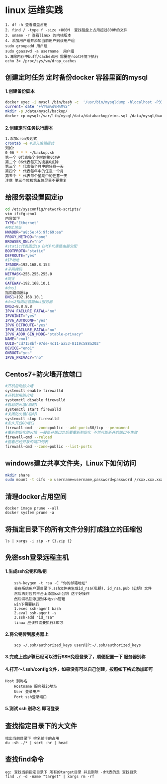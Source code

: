 # linux 运维实践
```
1. df -h 查看磁盘占用
2. find / -type f -size +800M  查找磁盘上占用超过800M的文件
3. uname -r 查看linux 的内核版本
4. 添加用户组并添加当前用户到该用户组
sudo groupadd 用户组
sudo gpasswd -a username  用户组
5.清除内存中buff/cache占用 需要在root环境下执行
echo 3> /proc/sys/vm/drop_caches
```

## 创建定时任务 定时备份docker 容器里面的mysql
#### 1.创建备份脚本
```sh
docker exec -i mysql /bin/bash -c  '/usr/bin/mysqldump -hlocalhost -P3306 -uroot -pwindao2021  --databases eims --comments --compact --lock-tables > /var/lib/mysql/data/databackup/eims.sql'
current=`date "+%Y%m%d%H%M%S"`
mkdir -p /data/mysql/backup/
docker cp mysql:/var/lib/mysql/data/databackup/eims.sql /data/mysql/backup/$current.sql
```
#### 2.创建定时任务执行脚本
```sh
1.添加cron表达式
crontab -e #进入编辑模式
列如:
0 06 * * * ~/backup.sh  
第一个 0代表每个小时的第0分钟
第二个 06代表每天的凌晨6点钟
第三个 * 代表每个月中的任意一天
第四个 * 代表每年中的任意一个月
第五个 * 代表每个星期中的任意一天
注意 第三个位和第五位尽量不要重复
```
## 给服务器设置固定ip
```sh
cd /etc/sysconfig/network-scripts/
vim ifcfg-eno1
内容如下
TYPE="Ethernet"
#MAC地址
HWADDR="a8:5e:45:9f:69:ea"
PROXY_METHOD="none"
BROWSER_ONLY="no"
#static代表固定ip DHCP代表路由器分配
BOOTPROTO="static"
DEFROUTE="yes"
#IP地址
IPADDR=192.168.8.153
#子网掩码
NETMASK=255.255.255.0
#网关
GATEWAY=192.168.10.1
#dns1 
指向路由器ip        
DNS1=192.168.10.1
#dns2指向运营商dns服务器
DNS2=8.8.8.8
IPV4_FAILURE_FATAL="no"
IPV6INIT="yes"
IPV6_AUTOCONF="yes"
IPV6_DEFROUTE="yes"
IPV6_FAILURE_FATAL="no"
IPV6_ADDR_GEN_MODE="stable-privacy"
NAME="eno1"
UUID="cd7158bf-97de-4c11-aa53-8119c588a202"
DEVICE="eno1"
ONBOOT="yes"
IPV6_PRIVACY="no"
```
## Centos7+防火墙开放端口
```sh
#开机启动防火墙
systemctl enable firewalld
#开机禁用防火墙
systemctl disable firewalld
#启动防火墙(临时)
systemctl start firewalld
#关闭防火墙(临时)
systemctl stop firewalld
#永久开放80端口
firewall-cmd --zone=public --add-port=80/tcp --permanent  
#重新初始化防火墙 一般新开端口之后要重新初始化 不然可能新开的端口不生效
firewall-cmd --reload
#查看已经开放的端口列表
firewall-cmd --zone=public --list-ports
```
## windows建立共享文件夹，Linux下如何访问
```sh
mkdir share
sudo mount -t cifs -o username=username,password=password //xxx.xxx.xxx.xxx/share ./share
```

## 清理docker占用空间
```shell
docker image prune --all
docker system prune -a
```

## 将指定目录下的所有文件分别打成独立的压缩包
```
ls | xargs -i zip -r {}.zip {}
```

## 免密ssh登录远程主机

#### 1.生成ssh公钥和私钥
```
	ssh-keygen -t rsa -C "你的邮箱地址"
	会在系统用户更目录下.ssh文件夹生成id_rsa(私钥)、id_rsa.pub（公钥）文件
	然后再对应的平台上添加ssh公钥 这个好操作
	然后讲私钥添加到本地ssh管理
	win下需要执行
	1.exec ssh-agent bash
	2.eval ssh-agent -s
	3.ssh-add "id_rsa"
	linux 应该只需要执行3即可
```
#### 2.将公钥传到服务器上
```
	scp ~/.ssh/authorized_keys user@IP:~/.ssh/authorized_keys
```
#### 3.完成上述步骤已经可以进行SSH免密登录了，顺便配置一下 服务器别称
#### 4.打开～/.ssh/config文件，如果没有可以自己创建，按照如下格式添加即可
```
Host 别称名
    Hostname 服务器ip地址
    User 登录用户
    Port ssh登录端口
```
#### 5.测试  ssh 别称名  即可登录

## 查找指定目录下的大文件
```
找出当前目录下 排名前十的占用
du -sh ./* | sort -hr | head
```

##  查找find命令
```
eg: 查找当前指定目录下 所有的target目录 并且删除 -d代表的是 查找目录
find ./ -d -name "target" | xargs rm -rf
```
<!--stackedit_data:
eyJoaXN0b3J5IjpbNTE1MDY5ODIsNTQ1MzYwMjcyLDQ2Nzg4Nj
k5OV19
-->